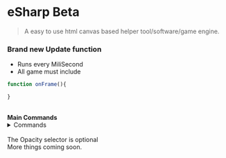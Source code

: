 # eSharp Beta
>A easy to use html canvas based helper tool/software/game engine.<br/>
### Brand new Update function <br/>
- Runs every MiliSecond
- All game must include
``` javascript
function onFrame(){

}
```
<!--
<details>
	<summary>Added update function</summary>
	<ul>
		<li>Game and stuff now have a required update function</li>
		<img src = "screenshots/main.png">
		<li>This function runs 1 time every millisecond</li>
	</ul>
</details>
-->
<br/>
<b>Main Commands</b> <br/>
<details> 
	<summary>Commands</summary>
	<br>
	<ul>
    <li>es.random(maximum number);</li>
    <li>es.end();</li>
    <li>es.print("what is said"); </li>
    <li>es.rect(x,y,width,height,color,opacity);</li>
    <li>es.ellipse(x,y,radius,color,opacity);</li>
    <li>es.clear();</li>
    <li>es.background(color);</li>
    <li>es.image(image,x,y,width,height,opacity);</li>
    <li>es.checkCollisions(x,y,width,height,x1,y1,width1,height1);</li>
    <li>es.text("text",x,y,color,opacity);</li>
    <li>es.line(x,y,x1,y1,lineWidth,color,opacity);</li>
    <li>es.getMousePos(canvas,event);</li>
    <li>es.chooseRandom(op1,op2,op3,op4);</li>
    <li>es.drawHitbox(x,y,w,h);</li>
	</ul>
</details><br/>
The Opacity selector is optional <br/>
More things coming soon.<br />



